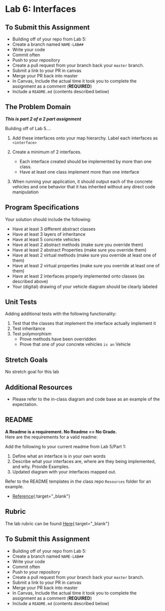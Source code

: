 Lab 6: Interfaces
=====================================

## To Submit this Assignment
- Building off of your repo from Lab 5:
- Create a branch named `NAME-LAB##`
- Write your code
- Commit often
- Push to your repository
- Create a pull request from your branch back your `master` branch.
- Submit a link to your PR in canvas
- Merge your PR back into master
- In Canvas, Include the actual time it took you to complete the assignment as a comment (**REQUIRED**)
- Include a `README.md` (contents described below)

## The Problem Domain
***This is part 2 of a 2 part assignment***

Building off of Lab 5....
1. Add these interfaces onto your map hierarchy. Label each interfaces as `<interface>`
1. Create a minimum of 2 interfaces.
	- Each interface created should be implemented by more than one class.
	- Have at least one class implement more than one interface

1. When running your application, it should output each of the concrete vehicles and one 
behavior that it has inherited without any direct code manipulation

## Program Specifications

Your solution should include the following:
- Have at least 3 different abstract classes
- Have at least 3 layers of inheritance
- Have at least 5 concrete vehicles
- Have at least 2 abstract methods (make sure you override them)
- Have at least 2 abstract Properties (make sure you override them)
- Have at least 2 virtual methods (make sure you override at least one of them)
- Have at least 2 virtual properties (make sure you override at least one of them)
- Have at least 2 interfaces properly implemented onto classes (as described above)
- Your (digital) drawing of your vehicle diagram should be clearly labeled

## Unit Tests
Adding additional tests with the following functionality: 
1. Test that the classes that implement the interface actually implement it
1. Test inheritance
1. Test polymorphism
	- Prove methods have been overridden
	- Prove that one of your concrete vehicles `is an` Vehicle

## Stretch Goals
No stretch goal for this lab

## Additional Resources
- Please refer to the in-class diagram and code base as an example of the expectation.


## README

**A Readme is a requirement. No Readme == No Grade.** <br />
Here are the requirements for a valid readme: <br />

Add the following to your current readme from Lab 5/Part 1:
1. Define what an interface is in your own words
1. Describe what your interfaces are, where are they being implemented, and why. Provide Examples.
1. Updated diagram with your interfaces mapped out. 

Refer to the README templates in the class repo `Resources` folder for an example. 
- [Reference](https://github.com/noffle/art-of-readme){:target="_blank"}


## Rubric

The lab rubric can be found [Here](../../Resources/rubric){:target="_blank"} 


## To Submit this Assignment
- Building off of your repo from Lab 5:
- Create a branch named `NAME-LAB##`
- Write your code
- Commit often
- Push to your repository
- Create a pull request from your branch back your `master` branch.
- Submit a link to your PR in canvas
- Merge your PR back into master
- In Canvas, Include the actual time it took you to complete the assignment as a comment (**REQUIRED**)
- Include a `README.md` (contents described below)